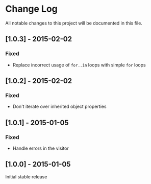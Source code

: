 # Change Log
All notable changes to this project will be documented in this file.

## [1.0.3] - 2015-02-02
### Fixed
- Replace incorrect usage of `for..in` loops with simple `for` loops

## [1.0.2] - 2015-02-02
### Fixed
- Don't iterate over inherited object properties

## [1.0.1] - 2015-01-05
### Fixed
- Handle errors in the visitor

## [1.0.0] - 2015-01-05

Initial stable release
